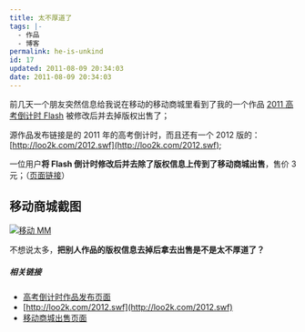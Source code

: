 ```yaml
---
title: 太不厚道了
tags: |-
  - 作品
  - 博客
permalink: he-is-unkind
id: 17
updated: 2011-08-09 20:34:03
date: 2011-08-09 20:34:03
---
```


前几天一个朋友突然信息给我说在移动的移动商城里看到了我的一个作品 [2011 高考倒计时 Flash](https://lukesign.com/2011-gaokao-flash/) 被修改后并去掉版权出售了；

<!--more-->

源作品发布链接是的 2011 年的高考倒计时，而且还有一个 2012 版的：[http://loo2k.com/2012.swf](http://loo2k.com/2012.swf);

一位用户**将 Flash 倒计时修改后并去除了版权信息上传到了移动商城出售**，售价 3 元；（[页面链接](http://mm.10086.cn/1007/300001093682.html)）

## 移动商城截图

[![移动 MM](/images/2011/08/2011-08-04_233115.png)](/images/2011/08/2011-08-04_233114.png)

不想说太多，**把别人作品的版权信息去掉后拿去出售是不是太不厚道了？**

##### 相关链接

* [高考倒计时作品发布页面](https://lukesign.com/2011-gaokao-flash/)
* [http://loo2k.com/2012.swf](http://loo2k.com/2012.swf)
* [移动商城出售页面](http://mm.10086.cn/1007/300001093682.html)

